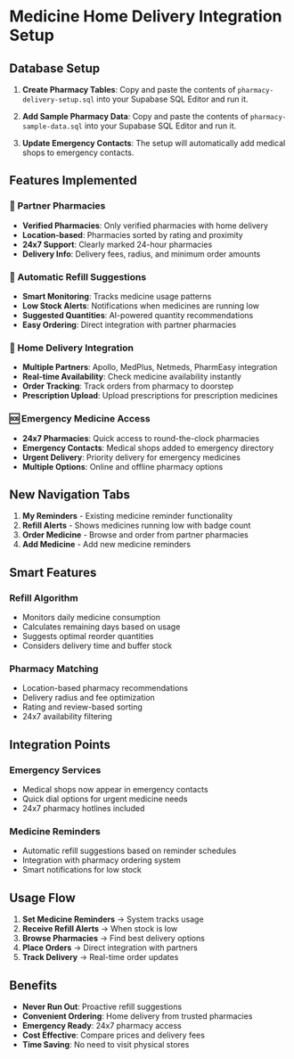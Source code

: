 # Medicine Home Delivery Integration Setup

## Database Setup

1. **Create Pharmacy Tables**: Copy and paste the contents of `pharmacy-delivery-setup.sql` into your Supabase SQL Editor and run it.

2. **Add Sample Pharmacy Data**: Copy and paste the contents of `pharmacy-sample-data.sql` into your Supabase SQL Editor and run it.

3. **Update Emergency Contacts**: The setup will automatically add medical shops to emergency contacts.

## Features Implemented

### 🏥 Partner Pharmacies
- **Verified Pharmacies**: Only verified pharmacies with home delivery
- **Location-based**: Pharmacies sorted by rating and proximity
- **24x7 Support**: Clearly marked 24-hour pharmacies
- **Delivery Info**: Delivery fees, radius, and minimum order amounts

### 🔔 Automatic Refill Suggestions
- **Smart Monitoring**: Tracks medicine usage patterns
- **Low Stock Alerts**: Notifications when medicines are running low
- **Suggested Quantities**: AI-powered quantity recommendations
- **Easy Ordering**: Direct integration with partner pharmacies

### 🚚 Home Delivery Integration
- **Multiple Partners**: Apollo, MedPlus, Netmeds, PharmEasy integration
- **Real-time Availability**: Check medicine availability instantly
- **Order Tracking**: Track orders from pharmacy to doorstep
- **Prescription Upload**: Upload prescriptions for prescription medicines

### 🆘 Emergency Medicine Access
- **24x7 Pharmacies**: Quick access to round-the-clock pharmacies
- **Emergency Contacts**: Medical shops added to emergency directory
- **Urgent Delivery**: Priority delivery for emergency medicines
- **Multiple Options**: Online and offline pharmacy options

## New Navigation Tabs

1. **My Reminders** - Existing medicine reminder functionality
2. **Refill Alerts** - Shows medicines running low with badge count
3. **Order Medicine** - Browse and order from partner pharmacies
4. **Add Medicine** - Add new medicine reminders

## Smart Features

### Refill Algorithm
- Monitors daily medicine consumption
- Calculates remaining days based on usage
- Suggests optimal reorder quantities
- Considers delivery time and buffer stock

### Pharmacy Matching
- Location-based pharmacy recommendations
- Delivery radius and fee optimization
- Rating and review-based sorting
- 24x7 availability filtering

## Integration Points

### Emergency Services
- Medical shops now appear in emergency contacts
- Quick dial options for urgent medicine needs
- 24x7 pharmacy hotlines included

### Medicine Reminders
- Automatic refill suggestions based on reminder schedules
- Integration with pharmacy ordering system
- Smart notifications for low stock

## Usage Flow

1. **Set Medicine Reminders** → System tracks usage
2. **Receive Refill Alerts** → When stock is low
3. **Browse Pharmacies** → Find best delivery options
4. **Place Orders** → Direct integration with partners
5. **Track Delivery** → Real-time order updates

## Benefits

- **Never Run Out**: Proactive refill suggestions
- **Convenient Ordering**: Home delivery from trusted pharmacies
- **Emergency Ready**: 24x7 pharmacy access
- **Cost Effective**: Compare prices and delivery fees
- **Time Saving**: No need to visit physical stores